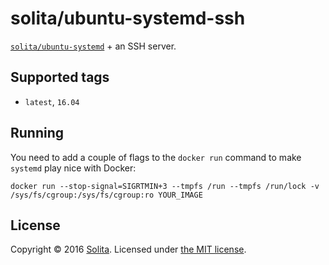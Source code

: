 # solita/ubuntu-systemd-ssh

[`solita/ubuntu-systemd`](https://hub.docker.com/r/solita/ubuntu-systemd/) + an SSH server.

## Supported tags

* `latest`, `16.04`

## Running

You need to add a couple of flags to the `docker run` command to make `systemd` play nice with Docker:

    docker run --stop-signal=SIGRTMIN+3 --tmpfs /run --tmpfs /run/lock -v /sys/fs/cgroup:/sys/fs/cgroup:ro YOUR_IMAGE

## License

Copyright © 2016 [Solita](http://www.solita.fi). Licensed under [the MIT license](LICENSE).
